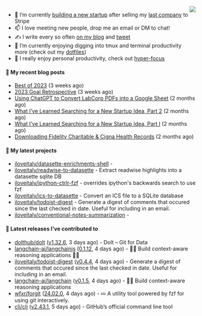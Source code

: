 <img align="right" src="https://github-readme-stats.vercel.app/api?username=iloveitaly&show_icons=true&text_color=718096&hide_title=true"/>

- 🔭 I’m currently [building a new startup](https://mikebian.co/bye-stripe-on-to-the-next-adventure/) after selling my [last company](https://suitesync.io) to Stripe
- 📫 I love meeting new people, drop me an email or DM to chat!
- ✍️ I write every so often [on my blog](http://mikebian.co/) and [tweet](https://twitter.com/mike_bianco)
- 🌱 I’m currently enjoying digging into tmux and terminal productivity more (check out my [dotfiles](https://github.com/iloveitaly/dotfiles))
- 💬 I really enjoy personal productivity, check out [hyper-focus](https://github.com/iloveitaly/hyper-focus)

#### 📜 My recent blog posts


- [Best of 2023](https://mikebian.co/best-of-2023/) (3 weeks ago)
- [2023 Goal Retrospective](https://mikebian.co/2023-goal-retrospective/) (3 weeks ago)
- [Using ChatGPT to Convert LabCorp PDFs into a Google Sheet](https://mikebian.co/using-chatgpt-to-convert-labcorp-pdfs-into-a-google-sheet/) (2 months ago)
- [What I’ve Learned Searching for a New Startup Idea, Part 2](https://mikebian.co/what-ive-learned-searching-for-a-new-startup-idea-part-2/) (2 months ago)
- [What I’ve Learned Searching for a New Startup Idea, Part I](https://mikebian.co/what-ive-learned-searching-for-a-new-startup-idea-part-i/) (2 months ago)
- [Downloading Fidelity Charitable &amp; Cigna Health Records](https://mikebian.co/downloading-fidelity-charitable-cigna-health-records/) (2 months ago)

#### 🌱 My latest projects


- [iloveitaly/datasette-enrichments-shell](https://github.com/iloveitaly/datasette-enrichments-shell) - 
- [iloveitaly/readwise-to-datasette](https://github.com/iloveitaly/readwise-to-datasette) - Extract readwise highlights into a datasette sqlite DB
- [iloveitaly/ipython-ctrlr-fzf](https://github.com/iloveitaly/ipython-ctrlr-fzf) - overrides ipython&#39;s backwards search to use fzf
- [iloveitaly/ics-to-datasette](https://github.com/iloveitaly/ics-to-datasette) - Convert an ICS file to a SQLite database
- [iloveitaly/todoist-digest](https://github.com/iloveitaly/todoist-digest) - Generate a digest of comments that occured since the last checked in date. Useful for including in an email.
- [iloveitaly/conventional-notes-summarization](https://github.com/iloveitaly/conventional-notes-summarization) - 

#### 🔭 Latest releases I've contributed to


- [dolthub/dolt](https://github.com/dolthub/dolt) ([v1.32.6](https://github.com/dolthub/dolt/releases/tag/v1.32.6), 3 days ago) - Dolt – Git for Data
- [langchain-ai/langchainjs](https://github.com/langchain-ai/langchainjs) ([0.1.12](https://github.com/langchain-ai/langchainjs/releases/tag/0.1.12), 4 days ago) - 🦜🔗 Build context-aware reasoning applications 🦜🔗
- [iloveitaly/todoist-digest](https://github.com/iloveitaly/todoist-digest) ([v0.4.4](https://github.com/iloveitaly/todoist-digest/releases/tag/v0.4.4), 4 days ago) - Generate a digest of comments that occured since the last checked in date. Useful for including in an email.
- [langchain-ai/langchain](https://github.com/langchain-ai/langchain) ([v0.1.5](https://github.com/langchain-ai/langchain/releases/tag/v0.1.5), 4 days ago) - 🦜🔗 Build context-aware reasoning applications
- [wfxr/forgit](https://github.com/wfxr/forgit) ([24.02.0](https://github.com/wfxr/forgit/releases/tag/24.02.0), 4 days ago) - :zzz: A utility tool powered by fzf for using git interactively.
- [cli/cli](https://github.com/cli/cli) ([v2.43.1](https://github.com/cli/cli/releases/tag/v2.43.1), 5 days ago) - GitHub’s official command line tool
